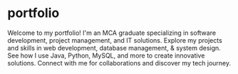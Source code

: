 # portfolio
Welcome to my portfolio! I'm an MCA graduate specializing in software development, project management, and IT solutions. Explore my projects and skills in web development, database management, &amp; system design. See how I use Java, Python, MySQL, and more to create innovative solutions. Connect with me for collaborations and discover my tech journey.

